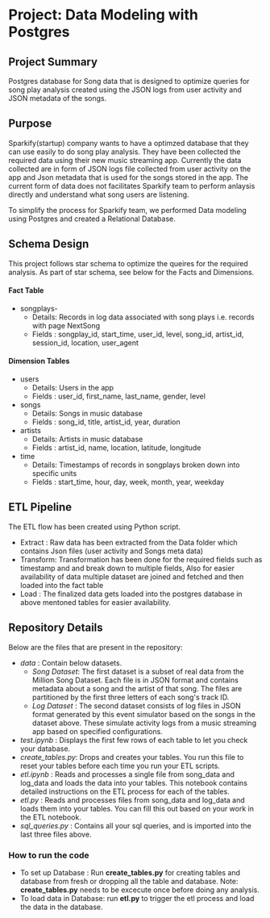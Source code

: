 # Project: Data Modeling with Postgres
## Project Summary
Postgres database for Song data that is designed to optimize queries for song play analysis created using the JSON logs from user activity and JSON metadata of the songs.

## Purpose
Sparkify(startup) company wants to have a optimzed database that they can use easily to do song play analysis. They have been collected the required data using their new music streaming app.
Currently the data collected are in form of JSON logs file collected from user activity on the app and Json metadata that is used for the songs stored in the app. The current form of data does not facilitates Sparkify team to perform anlaysis directly and understand what song users are listening.

To simplify the process for Sparkify team, we performed Data modeling using Postgres and created a Relational Database.

## Schema Design
This project follows star schema to optimize the queires for the required analysis. As part of star schema, see below for the Facts and Dimensions.
#### Fact Table
- songplays-
    - Details: Records in log data associated with song plays i.e. records with page NextSong
    - Fields : songplay_id, start_time, user_id, level, song_id, artist_id, session_id, location, user_agent
#### Dimension Tables
- users
    - Details: Users in the app
    - Fields : user_id, first_name, last_name, gender, level
- songs
    - Details: Songs in music database
    - Fields : song_id, title, artist_id, year, duration
- artists 
    - Details: Artists in music database
    - Fields : artist_id, name, location, latitude, longitude
- time 
    - Details: Timestamps of records in songplays broken down into specific units
    - Fields : start_time, hour, day, week, month, year, weekday

## ETL Pipeline
The ETL flow has been created using Python script.
- Extract  : Raw data has been extracted from the Data folder which contains Json files (user activity and Songs meta data)
- Transform: Transformation has been done for the required fields such as timestamp and and break down to multiple fields, Also for easier availability of data multiple dataset are joined and fetched and then loaded into the fact table
- Load     : The finalized data gets loaded into the postgres database in above mentoned tables for easier availability.

## Repository Details
Below are the files that are present in the repository:
- *data*            : Contain below datasets.
    - *Song Dataset*: The first dataset is a subset of real data from the Million Song Dataset. Each file is in JSON format and contains metadata about a song and the artist of that song. The files are partitioned by the first three letters of each song's track ID.
    - *Log Dataset*  : The second dataset consists of log files in JSON format generated by this event simulator based on the songs in the dataset above. These simulate activity logs from a music streaming app based on specified configurations.
- *test.ipynb*      : Displays the first few rows of each table to let you check your database.
- *create_tables.py*: Drops and creates your tables. You run this file to reset your tables before each time you run your ETL scripts.
- *etl.ipynb*       : Reads and processes a single file from song_data and log_data and loads the data into your tables. This notebook contains detailed instructions on the ETL process for each of the tables.
- *etl.py*          : Reads and processes files from song_data and log_data and loads them into your tables. You can fill this out based on your work in the ETL notebook.
- *sql_queries.py*  : Contains all your sql queries, and is imported into the last three files above.

### How to run the code
- To set up Database      : Run **create_tables.py** for creating tables and database from fresh or dropping all the table and database.
Note: **create_tables.py** needs to be excecute once before doing any analysis.
- To load data in Database: run **etl.py** to trigger the etl process and load the data in the database.


